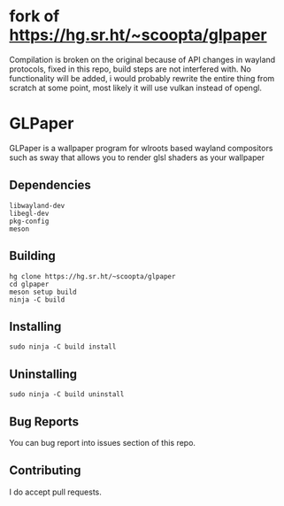 # fork of https://hg.sr.ht/~scoopta/glpaper
Compilation is broken on the original because of API changes in wayland protocols, fixed in this repo, build steps are not interfered with.
No functionality will be added, i would probably rewrite the entire thing from scratch at some point, most likely it will use vulkan instead of opengl.

# GLPaper
GLPaper is a wallpaper program for wlroots based wayland compositors such as sway that allows you to render glsl shaders as your wallpaper
## Dependencies
	libwayland-dev
	libegl-dev
	pkg-config
	meson
## Building
	hg clone https://hg.sr.ht/~scoopta/glpaper
	cd glpaper
	meson setup build
	ninja -C build
## Installing
	sudo ninja -C build install
## Uninstalling
	sudo ninja -C build uninstall
## Bug Reports
You can bug report into issues section of this repo.
## Contributing
I do accept pull requests.

